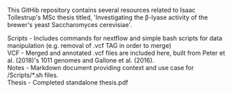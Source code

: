 This GitHib repository contains several resources related to Isaac Tollestrup's MSc thesis titled, 'Investigating the β-lyase activity of the brewer's yeast Saccharomyces cerevisiae'.

Scripts - Includes commands for nextflow and simple bash scripts for data manipulation (e.g. removal of .vcf TAG in order to merge)  
VCF - Merged and annotated .vcf files are included here, built from Peter et al. (2018)'s 1011 genomes and Gallone et al. (2016).  
Notes - Markdown document providing context and use case for /Scripts/*.sh files.  
Thesis - Completed standalone thesis.pdf
